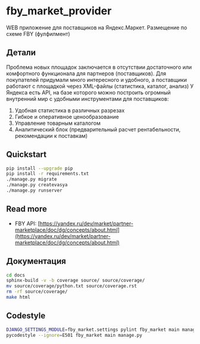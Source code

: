 # fby_market_provider

WEB приложение для поставщиков на Яндекс.Маркет. Размещение по схеме FBY (фулфилмент)

## Детали
Проблема новых площадок заключается в отсутствии достаточного или комфортного функционала для партнеров (поставщиков). 
Для покупателей придумали много интересного и удобного, а поставщики работают с площадкой через XML-файлы 
(статистика, каталог, анализ) 
У Яндекса есть API, на базе которого можно построить огромный внутренний мир с удобными инструментами для поставщиков:
1. Удобная статистика в различных разрезах
2. Гибкое и оперативное ценообразование
3. Управление товарным каталогом 
4. Аналитический блок (предварительный расчет рентабельности, рекомендации к поставкам)

## Quickstart

```bash
pip install --upgrade pip
pip install -r requirements.txt
./manage.py migrate
./manage.py createvasya
./manage.py runserver
```

## Read more
- FBY API: [https://yandex.ru/dev/market/partner-marketplace/doc/dg/concepts/about.html](https://yandex.ru/dev/market/partner-marketplace/doc/dg/concepts/about.html)


## Документация
```bash
cd docs
sphinx-build -v -b coverage source/ source/coverage/
mv source/coverage/python.txt source/coverage.rst
rm -rf source/coverage/
make html
```


## Codestyle
```bash
DJANGO_SETTINGS_MODULE=fby_market.settings pylint fby_market main manage.py
pycodestyle --ignore=E501 fby_market main manage.py
```
